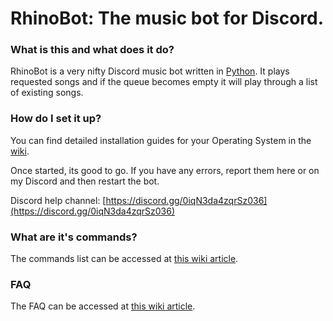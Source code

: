 # RhinoBot: The music bot for Discord.

### What is this and what does it do?

RhinoBot is a very nifty Discord music bot written in [Python](https://www.python.org "Python homepage"). It plays requested songs and if the queue becomes empty it will play through a list of existing songs.

### How do I set it up?

You can find detailed installation guides for your Operating System in the [wiki](https://github.com/SexualRhinoceros/MusicBot/wiki).

Once started, its good to go. If you have any errors, report them here or on my Discord and then restart the bot.

Discord help channel: [https://discord.gg/0iqN3da4zqrSz036](https://discord.gg/0iqN3da4zqrSz036)

### What are it's commands?

The commands list can be accessed at [this wiki article](https://github.com/SexualRhinoceros/MusicBot/wiki/Configuration-file).

### FAQ

The FAQ can be accessed at [this wiki article](https://github.com/SexualRhinoceros/MusicBot/wiki/FAQ).
